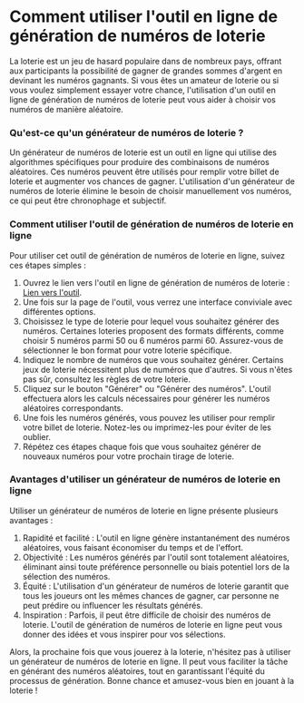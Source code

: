 Comment utiliser l'outil en ligne de génération de numéros de loterie
=====================================================================

La loterie est un jeu de hasard populaire dans de nombreux pays, offrant aux participants la possibilité de gagner de grandes sommes d'argent en devinant les numéros gagnants. Si vous êtes un amateur de loterie ou si vous voulez simplement essayer votre chance, l'utilisation d'un outil en ligne de génération de numéros de loterie peut vous aider à choisir vos numéros de manière aléatoire.

### Qu'est-ce qu'un générateur de numéros de loterie ?

Un générateur de numéros de loterie est un outil en ligne qui utilise des algorithmes spécifiques pour produire des combinaisons de numéros aléatoires. Ces numéros peuvent être utilisés pour remplir votre billet de loterie et augmenter vos chances de gagner. L'utilisation d'un générateur de numéros de loterie élimine le besoin de choisir manuellement vos numéros, ce qui peut être chronophage et subjectif.

### Comment utiliser l'outil de génération de numéros de loterie en ligne

Pour utiliser cet outil de génération de numéros de loterie en ligne, suivez ces étapes simples :

1. Ouvrez le lien vers l'outil en ligne de génération de numéros de loterie : [Lien vers l'outil](https://www.onlinecalculatorsfree.com/fr/math/lottery-number-generator.html).
2. Une fois sur la page de l'outil, vous verrez une interface conviviale avec différentes options.
3. Choisissez le type de loterie pour lequel vous souhaitez générer des numéros. Certaines loteries proposent des formats différents, comme choisir 5 numéros parmi 50 ou 6 numéros parmi 60. Assurez-vous de sélectionner le bon format pour votre loterie spécifique.
4. Indiquez le nombre de numéros que vous souhaitez générer. Certains jeux de loterie nécessitent plus de numéros que d'autres. Si vous n'êtes pas sûr, consultez les règles de votre loterie.
5. Cliquez sur le bouton "Générer" ou "Générer des numéros". L'outil effectuera alors les calculs nécessaires pour générer les numéros aléatoires correspondants.
6. Une fois les numéros générés, vous pouvez les utiliser pour remplir votre billet de loterie. Notez-les ou imprimez-les pour éviter de les oublier.
7. Répétez ces étapes chaque fois que vous souhaitez générer de nouveaux numéros pour votre prochain tirage de loterie.

### Avantages d'utiliser un générateur de numéros de loterie en ligne

Utiliser un générateur de numéros de loterie en ligne présente plusieurs avantages :

1. Rapidité et facilité : L'outil en ligne génère instantanément des numéros aléatoires, vous faisant économiser du temps et de l'effort.
2. Objectivité : Les numéros générés par l'outil sont totalement aléatoires, éliminant ainsi toute préférence personnelle ou biais potentiel lors de la sélection des numéros.
3. Équité : L'utilisation d'un générateur de numéros de loterie garantit que tous les joueurs ont les mêmes chances de gagner, car personne ne peut prédire ou influencer les résultats générés.
4. Inspiration : Parfois, il peut être difficile de choisir des numéros de loterie. L'outil de génération de numéros de loterie en ligne peut vous donner des idées et vous inspirer pour vos sélections.

Alors, la prochaine fois que vous jouerez à la loterie, n'hésitez pas à utiliser un générateur de numéros de loterie en ligne. Il peut vous faciliter la tâche en générant des numéros aléatoires, tout en garantissant l'équité du processus de génération. Bonne chance et amusez-vous bien en jouant à la loterie !
